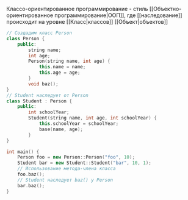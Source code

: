 Классо-ориентированное программирование - стиль [[Объектно-ориентированное программирование|ООП]], где [[наследование]] происходит на уровне [[Класс|классов]] [[Объект|объектов]]

```cpp
// Создадим класс Person
class Person {
	public:
		string name;
		int age;
		Person(string name, int age) {
			this.name = name;
			this.age = age;
		}
		void baz();
}
// Student наследует от Person
class Student : Person {
	public:
		int schoolYear;
		Student(string name, int age, int schoolYear) {
			this.schoolYear = schoolYear;
			base(name, age);
		}
}

int main() {
	Person foo = new Person::Person("foo", 10);
	Student bar = new Student::Student("bar", 10, 1);
	// Использование метода-члена класса
	foo.baz();
	// Student наследует baz() у Person
	bar.baz();
}
```